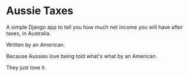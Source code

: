 # Aussie Taxes

A simple Django app to tell you how much net income you will have after taxes, in Australia.

Written by an American.

Because Aussies love being told what's what by an American.

They just love it.